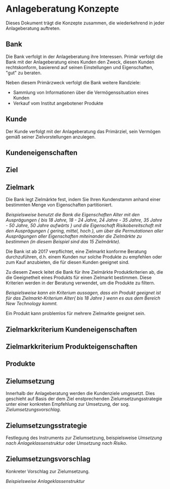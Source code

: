 # Anlageberatung Konzepte

Dieses Dokument trägt die Konzepte zusammen, die wiederkehrend in jeder Anlageberatung auftreten.

## Bank

Die Bank verfolgt in der Anlageberatung ihre Interessen. Primär verfolgt die Bank mit der Anlageberatung eines Kunden den Zweck, diesen Kunden rechtskonform, basierend auf seinen Einstellungen und Eigenschaften, "gut" zu beraten. 

Neben diesem Primärzweck verfolgt die Bank weitere Randziele:
- Sammlung von Informationen über die Vermögenssituation eines Kunden
- Verkauf vom Institut angebotener Produkte

## Kunde

Der Kunde verfolgt mit der Anlageberatung das Primärziel, sein Vermögen gemäß seiner Zielvorstellungen anzulegen.

## Kundeneigenschaften

## Ziel

## Zielmark

Die Bank legt Zielmärkte fest, indem Sie Ihren Kundenstamm anhand einer bestimmten Menge von Eigenschaften partitioniert.

*Beispielsweise benutzt die Bank die Eigenschaften Alter mit den Ausprägungen { bis 18 Jahre, 18 - 24 Jahre, 24 Jahre - 35 Jahre, 35 Jahre - 50 Jahre, 50 Jahre aufwärts } und die Eigenschaft Risikobereitschaft mit den Ausprägungen { gering, mittel, hoch }, um über die Permutationen aller Ausprägungen aller Eigenschaften miteinander die Zielmärkte zu bestimmen (in diesem Beispiel sind das 15 Zielmärkte).*

Die Bank ist ab 2017 verpflichtet, eine Zielmarkt konforme Beratung durchzuführen, d.h. einem Kunden nur solche Produkte zu empfehlen oder zum Kauf anzubieten, die für diesen Kunden geeignet sind.

Zu diesem Zweck leitet die Bank für ihre Zielmärkte Produktkriterien ab, die die Geeignetheit eines Produkts für einen Zielmarkt bestimmen. Diese Kriterien werden in der Beratung verwendet, um die Produkte zu filtern.

*Beispielsweise kann ein Kriterium aussagen, dass ein Produkt geeignet ist für das Zielmarkt-Kriterium Alter{ bis 18 Jahre } wenn es aus dem Bereich New Technology kommt.*

Ein Produkt kann problemlos für mehrere Zielmarkte geeignet sein.

## Zielmarkkriterium Kundeneigenschaften

## Zielmarkkriterium Produkteigenschaften

## Produkte

## Zielumsetzung

Innerhalb der Anlageberatung werden die Kundenziele umgesetzt. Dies geschieht auf Basis der dem Ziel enstprechenden Zielumsetzungsstrategie unter einer konkreten Empfehlung zur Umsetzung, der sog. *Zielumsetzungsvorschlag*.

## Zielumsetzungsstrategie

Festlegung des Instruments zur Zielumsetzung, beispielsweise *Umsetzung nach Anlageklassenstruktur* oder *Umsetzung nach Risiko*.

## Zielumsetzungsvorschlag

Konkreter Vorschlag zur Zielumsetzung.

*Beispielsweise Anlageklassenstruktur*
